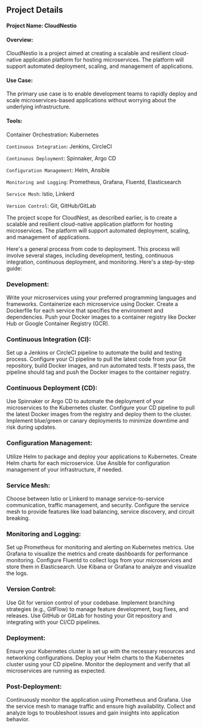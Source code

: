 
## Project Details
#### Project Name: CloudNestio

#### Overview: 
CloudNestio is a project aimed at creating a scalable and resilient cloud-native application platform for hosting microservices. The platform will support automated deployment, scaling, and management of applications.

#### Use Case: 
The primary use case is to enable development teams to rapidly deploy and scale microservices-based applications without worrying about the underlying infrastructure.

#### Tools:
Container Orchestration: Kubernetes

`Continuous Integration`: Jenkins, CircleCI

`Continuous Deployment`: Spinnaker, Argo CD

`Configuration Management`: Helm, Ansible

`Monitoring and Logging`: Prometheus, Grafana, Fluentd, Elasticsearch

`Service Mesh`: Istio, Linkerd

`Version Control`: Git, GitHub/GitLab

The project scope for CloudNest, as described earlier, is to create a scalable and resilient cloud-native application platform for hosting microservices. The platform will support automated deployment, scaling, and management of applications.

Here's a general process from code to deployment. This process will involve several stages, including development, testing, continuous integration, continuous deployment, and monitoring. Here's a step-by-step guide:

### Development:

Write your microservices using your preferred programming languages and frameworks.
Containerize each microservice using Docker. Create a Dockerfile for each service that specifies the environment and dependencies.
Push your Docker images to a container registry like Docker Hub or Google Container Registry (GCR).

### Continuous Integration (CI):

Set up a Jenkins or CircleCI pipeline to automate the build and testing process.
Configure your CI pipeline to pull the latest code from your Git repository, build Docker images, and run automated tests.
If tests pass, the pipeline should tag and push the Docker images to the container registry.

### Continuous Deployment (CD):

Use Spinnaker or Argo CD to automate the deployment of your microservices to the Kubernetes cluster.
Configure your CD pipeline to pull the latest Docker images from the registry and deploy them to the cluster.
Implement blue/green or canary deployments to minimize downtime and risk during updates.

### Configuration Management:

Utilize Helm to package and deploy your applications to Kubernetes. Create Helm charts for each microservice.
Use Ansible for configuration management of your infrastructure, if needed.

### Service Mesh:

Choose between Istio or Linkerd to manage service-to-service communication, traffic management, and security.
Configure the service mesh to provide features like load balancing, service discovery, and circuit breaking.

### Monitoring and Logging:

Set up Prometheus for monitoring and alerting on Kubernetes metrics.
Use Grafana to visualize the metrics and create dashboards for performance monitoring.
Configure Fluentd to collect logs from your microservices and store them in Elasticsearch.
Use Kibana or Grafana to analyze and visualize the logs.

### Version Control:

Use Git for version control of your codebase.
Implement branching strategies (e.g., GitFlow) to manage feature development, bug fixes, and releases.
Use GitHub or GitLab for hosting your Git repository and integrating with your CI/CD pipelines.

### Deployment:

Ensure your Kubernetes cluster is set up with the necessary resources and networking configurations.
Deploy your Helm charts to the Kubernetes cluster using your CD pipeline.
Monitor the deployment and verify that all microservices are running as expected.

### Post-Deployment:

Continuously monitor the application using Prometheus and Grafana.
Use the service mesh to manage traffic and ensure high availability.
Collect and analyze logs to troubleshoot issues and gain insights into application behavior.